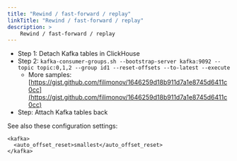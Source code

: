 ```yaml
---
title: "Rewind / fast-forward / replay"
linkTitle: "Rewind / fast-forward / replay"
description: >
    Rewind / fast-forward / replay
---
```

* Step 1: Detach Kafka tables in ClickHouse
* Step 2: `kafka-consumer-groups.sh --bootstrap-server kafka:9092 --topic topic:0,1,2 --group id1 --reset-offsets --to-latest --execute`
  * More samples: [https://gist.github.com/filimonov/1646259d18b911d7a1e8745d6411c0cc](https://gist.github.com/filimonov/1646259d18b911d7a1e8745d6411c0cc)
* Step: Attach Kafka tables back

See also these configuration settings:

```markup
<kafka>
  <auto_offset_reset>smallest</auto_offset_reset>
</kafka>
```
